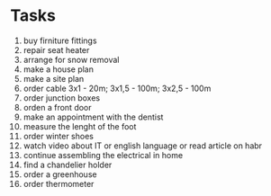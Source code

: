 #      Tasks

1. buy firniture fittings
2. repair seat heater
3. arrange for snow removal
4. make a house plan
5. make a site plan
6. order cable 3x1 - 20m; 3x1,5 - 100m; 3x2,5 - 100m
7. order junction boxes
8. orden a front door
9. make an appointment with the dentist
10. measure the lenght of the foot
11. order winter shoes
12. watch video about IT or english language or read article on habr
13. continue assembling the electrical in home
14. find a chandelier holder
15. order a greenhouse
16. order thermometer
